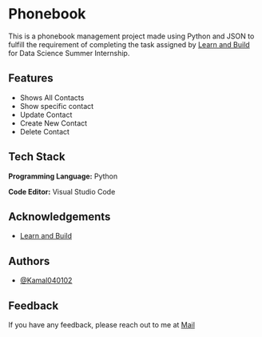 # Phonebook

This is a phonebook management project made using Python and JSON to fulfill the requirement of completing the task assigned by [Learn and Build](https://learnandbuild.in/) for Data Science Summer Internship.


## Features

- Shows All Contacts
- Show specific contact
- Update Contact
- Create New Contact
- Delete Contact


## Tech Stack

**Programming Language:** Python

**Code Editor:** Visual Studio Code 


## Acknowledgements

 - [Learn and Build](https://learnandbuild.in/)


## Authors

- [@Kamal040102](https://www.github.com/Kamal040102)


## Feedback

If you have any feedback, please reach out to me at [Mail](mailto:kamal5201ks@gmail.com)

